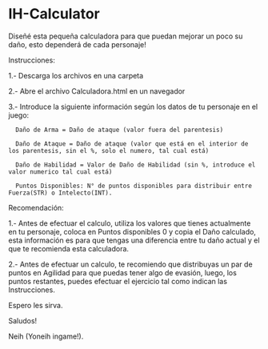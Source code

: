 # IH-Calculator

Diseñé esta pequeña calculadora para que puedan mejorar un poco su daño, esto dependerá de cada personaje!

Instrucciones:

1.- Descarga los archivos en una carpeta

2.- Abre el archivo Calculadora.html en un navegador <preferentemente Chrome>

3.- Introduce la siguiente información según los datos de tu personaje en el juego:

      Daño de Arma = Daño de ataque (valor fuera del parentesis)
      
      Daño de Ataque = Daño de ataque (valor que está en el interior de los parentesis, sin el %, solo el numero, tal cual está)
      
      Daño de Habilidad = Valor de Daño de Habilidad (sin %, introduce el valor numerico tal cual está)
      
      Puntos Disponibles: N° de puntos disponibles para distribuir entre Fuerza(STR) o Intelecto(INT).
      

Recomendación:

1.- Antes de efectuar el calculo, utiliza los valores que tienes actualmente en tu personaje, coloca en Puntos disponibles 0 y copia el Daño calculado, esta información es para que tengas una diferencia entre tu daño actual y el que te recomienda esta calculadora.

2.- Antes de efectuar un calculo, te recomiendo que distribuyas un par de puntos en Agilidad para que puedas tener algo de evasión, luego, los puntos restantes, puedes efectuar el ejercicio tal como indican las Instrucciones.

Espero les sirva.

Saludos!

Neih (Yoneih ingame!).
